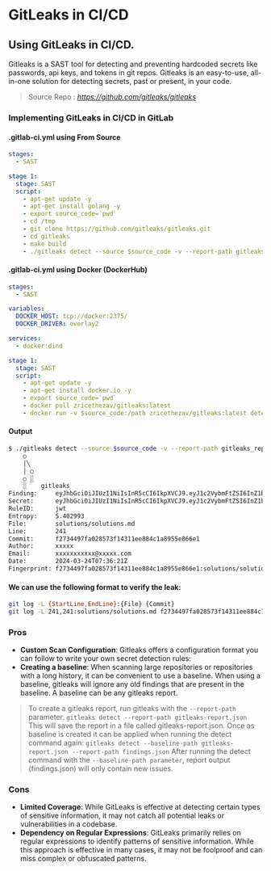 # GitLeaks in CI/CD
## Using GitLeaks in CI/CD.
Gitleaks is a SAST tool for detecting and preventing hardcoded secrets like passwords, api keys, and tokens in git repos. Gitleaks is an easy-to-use, all-in-one solution for detecting secrets, past or present, in your code.

> Source Repo : *https://github.com/gitleaks/gitleaks*

### Implementing GitLeaks in CI/CD in GitLab
#### .gitlab-ci.yml using From Source
```YAML
stages:
  - SAST

stage 1:
  stage: SAST
  script:
    - apt-get update -y
    - apt-get install golang -y
    - export source_code=`pwd`
    - cd /tmp
    - git clone https://github.com/gitleaks/gitleaks.git
    - cd gitleaks
    - make build
    - ./gitleaks detect --source $source_code -v --report-path gitleaks_report.json
```
#### .gitlab-ci.yml using Docker (DockerHub)
```YAML
stages:
  - SAST

variables:
  DOCKER_HOST: tcp://docker:2375/
  DOCKER_DRIVER: overlay2

services:
  - docker:dind

stage 1:
  stage: SAST
  script:
    - apt-get update -y
    - apt-get install docker.io -y
    - export source_code=`pwd`
    - docker pull zricethezav/gitleaks:latest
    - docker run -v $source_code:/path zricethezav/gitleaks:latest detect --source="/path"

```
#### Output
```bash
$ ./gitleaks detect --source $source_code -v --report-path gitleaks_report.json
    ○
    │╲
    │ ○
    ○ ░
    ░    gitleaks
Finding:     eyJhbGciOiJIUzI1NiIsInR5cCI6IkpXVCJ9.eyJ1c2VybmFtZSI6InZ1bG5sYWJBZG1pbiIsImlhdCI6MTY0NjU0OTIyMn0.jnt...
Secret:      eyJhbGciOiJIUzI1NiIsInR5cCI6IkpXVCJ9.eyJ1c2VybmFtZSI6InZ1bG5sYWJBZG1pbiIsImlhdCI6MTY0NjU0OTIyMn0.jnt...
RuleID:      jwt
Entropy:     5.402993
File:        solutions/solutions.md
Line:        241
Commit:      f2734497fa028573f14311ee884c1a8955e866e1
Author:      xxxxx
Email:       xxxxxxxxxxx@xxxxx.com
Date:        2024-03-24T07:36:21Z
Fingerprint: f2734497fa028573f14311ee884c1a8955e866e1:solutions/solutions.md:jwt:241
```
#### We can use the following format to verify the leak:
```bash
git log -L {StartLine,EndLine}:{File} {Commit}
git log -L 241,241:solutions/solutions.md f2734497fa028573f14311ee884c1a8955e866e1
```
### Pros
- **Custom Scan Configuration**: Gitleaks offers a configuration format you can follow to write your own secret detection rules:
- **Creating a baseline**: When scanning large repositories or repositories with a long history, it can be convenient to use a baseline. When using a baseline, gitleaks will ignore any old findings that are present in the baseline. A baseline can be any gitleaks report.
> To create a gitleaks report, run gitleaks with the ```--report-path``` parameter.
> ```gitleaks detect --report-path gitleaks-report.json```
> This will save the report in a file called gitleaks-report.json. Once as baseline is created it can be applied when running the detect command again:
> ```gitleaks detect --baseline-path gitleaks-report.json --report-path findings.json```
After running the detect command with the ```--baseline-path parameter```, report output (findings.json) will only contain new issues.

### Cons
- **Limited Coverage**: While GitLeaks is effective at detecting certain types of sensitive information, it may not catch all potential leaks or vulnerabilities in a codebase.
- **Dependency on Regular Expressions**: GitLeaks primarily relies on regular expressions to identify patterns of sensitive information. While this approach is effective in many cases, it may not be foolproof and can miss complex or obfuscated patterns.
